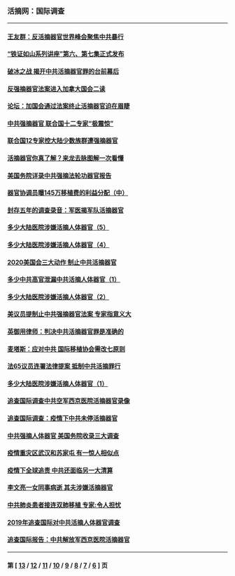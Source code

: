 ### 活摘网：国际调查
---
#### [王友群：反活摘器官世界峰会聚焦中共暴行](../../pages/nf5947/n13250738.md?11190430) 
#### [“铁证如山系列讲座”第六、第七集正式发布](../../pages/nf5947/n13106287.md?11190430) 
#### [破冰之战 揭开中共活摘器官罪的台前幕后](../../pages/nf5947/n13082457.md?11190430) 
#### [反强摘器官法案进入加拿大国会二读](../../pages/nf5947/n13033450.md?11190430) 
#### [论坛：加国会通过法案终止活摘器官迫在眉睫](../../pages/nf5947/n13029839.md?11190430) 
#### [中共强摘器官 联合国十二专家“极震惊”](../../pages/nf5947/n13024313.md?11190430) 
#### [联合国12专家控大陆少数族群遭强摘器官](../../pages/nf5947/n13023877.md?11190430) 
#### [活摘器官你真了解？来龙去脉图解一次看懂](../../pages/nf5947/n13013820.md?11190430) 
#### [美国务院详录中共强摘法轮功器官报告](../../pages/nf5947/n12944519.md?11190430) 
#### [器官协调员曝145万移植费的利益分配（中）](../../pages/nf5947/n12894547.md?11190430) 
#### [封存五年的调查录音：军医揭军队活摘器官](../../pages/nf5947/n12798692.md?11190430) 
#### [多少大陆医院涉嫌活摘人体器官（5）](../../pages/nf5947/n12768383.md?11190430) 
#### [多少大陆医院涉嫌活摘人体器官（4）](../../pages/nf5947/n12664434.md?11190430) 
#### [2020美国会三大动作 制止中共活摘器官](../../pages/nf5947/n12682004.md?11190430) 
#### [多少中共高官泄漏中共活摘人体器官（1）](../../pages/nf5947/n12671234.md?11190430) 
#### [多少大陆医院涉嫌活摘人体器官（2）](../../pages/nf5947/n12655589.md?11190430) 
#### [美议员提制止中共强摘器官法案 专家指意义大](../../pages/nf5947/n12630561.md?11190430) 
#### [英御用律师：判决中共活摘器官罪是准确的](../../pages/nf5947/n12580740.md?11190430) 
#### [麦塔斯：应对中共 国际移植协会需改七原则](../../pages/nf5947/n12514711.md?11190430) 
#### [法65议员连署法律提案 抵制中共活摘罪行](../../pages/nf5947/n12437047.md?11190430) 
#### [多少大陆医院涉嫌活摘人体器官（1）](../../pages/nf5947/n12414284.md?11190430) 
#### [追查国际调查中共空军西京医院活摘器官录像](../../pages/nf5947/n12348837.md?11190430) 
#### [追查国际调查：疫情下中共未停活摘器官](../../pages/nf5947/n12273415.md?11190430) 
#### [中共强摘人体器官 美国务院收录三大调查](../../pages/nf5947/n12181488.md?11190430) 
#### [疫情重灾区武汉和苏家屯 有一惊人相似点](../../pages/nf5947/n12150824.md?11190430) 
#### [疫情下全球追责 中共还面临另一大清算](../../pages/nf5947/n12070397.md?11190430) 
#### [李文亮一女同事病逝 其夫涉嫌活摘器官](../../pages/nf5947/n11957882.md?11190430) 
#### [中共肺炎患者接连双肺移植 专家:令人担忧](../../pages/nf5947/n11945516.md?11190430) 
#### [2019年追查国际对中共活摘人体器官调查](../../pages/nf5947/n11917733.md?11190430) 
#### [追查国际报告：中共解放军西京医院活摘器官](../../pages/nf5947/n11838359.md?11190430) 

---
#### 第 [ [13](./13.md?11190430) / [12](./12.md?11190430) / [11](./11.md?11190430) / [10](./10.md?11190430) / [9](./9.md?11190430) / [8](./8.md?11190430) / [7](./7.md?11190430) / [6](./6.md?11190430) ] 页

